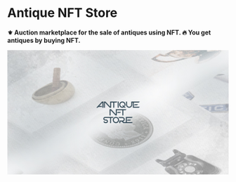 # Antique NFT Store
__⚜️ Auction marketplace for the sale of antiques using NFT. 🔥 You get antiques by buying NFT.__


![](/profile/banner.jpeg)
